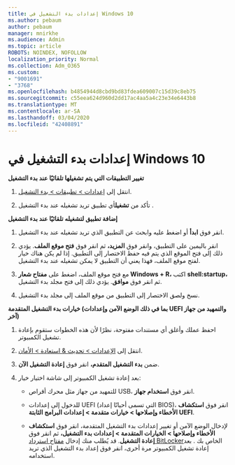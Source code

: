 ```yaml
---
title: إعدادات بدء التشغيل في Windows 10
ms.author: pebaum
author: pebaum
manager: mnirkhe
ms.audience: Admin
ms.topic: article
ROBOTS: NOINDEX, NOFOLLOW
localization_priority: Normal
ms.collection: Adm_O365
ms.custom:
- "9001691"
- "3768"
ms.openlocfilehash: b4854944d8cbd9bd83fdea609007c15d39c8eb75
ms.sourcegitcommit: c55eea624d960d2dd17ac4aa5a4c23e34e6443b8
ms.translationtype: MT
ms.contentlocale: ar-SA
ms.lasthandoff: 03/04/2020
ms.locfileid: "42408891"
---
```

# <a name="startup-settings-in-windows-10"></a>إعدادات بدء التشغيل في Windows 10

**تغيير التطبيقات التي يتم تشغيلها تلقائيًا عند بدء التشغيل**

1. انتقل إلى [إعدادات > تطبيقات > بدء التشغيل](ms-settings:startupapps?activationSource=GetHelp).

2. تأكد من **تشغيل**أي تطبيق تريد تشغيله عند بدء التشغيل .

**إضافة تطبيق لتشغيله تلقائيًا عند بدء التشغيل**

1. انقر فوق **ابدأ** أو اضغط عليه وابحث عن التطبيق الذي تريد تشغيله عند بدء التشغيل.

2. انقر باليمين على التطبيق، وانقر فوق **المزيد،** ثم انقر فوق **فتح موقع الملف**. يؤدي ذلك إلى فتح الموقع الذي يتم فيه حفظ الاختصار إلى التطبيق. إذا لم يكن هناك خيار لفتح موقع الملف، فهذا يعني أن التطبيق لا يمكن تشغيله عند بدء التشغيل.

3. مع فتح موقع الملف، اضغط على **مفتاح شعار Windows + R،** اكتب **shell:startup،** ثم انقر فوق **موافق**. يؤدي ذلك إلى فتح مجلد بدء التشغيل.

4. نسخ ولصق الاختصار إلى التطبيق من موقع الملف إلى مجلد بدء التشغيل.

**خيارات بدء التشغيل المتقدمة (بما في ذلك الوضع الآمن وإعدادات UEFI والتمهيد من جهاز آخر)**

1. احفظ عملك وأغلق أي مستندات مفتوحة، نظرًا لأن هذه الخطوات ستقوم بإعادة تشغيل الكمبيوتر.

2. انتقل إلى [الإعدادات > تحديث & استعادة > الأمان](ms-settings:recovery?activationSource=GetHelp).

3. ضمن **بدء التشغيل المتقدم،** انقر فوق **إعادة التشغيل الآن**. 

4. بعد إعادة تشغيل الكمبيوتر إلى شاشة اختيار خيار:

    - للتمهيد من جهاز مثل محرك أقراص USB، انقر فوق **استخدام جهاز**.

    - للدخول إلى إعدادات UEFI (التي تسمى أحيانًا إعداد BIOS)، انقر فوق **استكشاف الأخطاء وإصلاحها > خيارات متقدمة > إعدادات البرامج الثابتة UEFI**. 

    - لإدخال الوضع الآمن أو تغيير إعدادات بدء التشغيل المتقدمة، انقر فوق **استكشاف الأخطاء وإصلاحها > الخيارات المتقدمة > إعدادات بدء التشغيل،** ثم انقر فوق **إعادة التشغيل**. قد يُطلب منك إدخال [مفتاح استرداد BitLocker](https://support.microsoft.com/help/4026181/windows-10-find-my-bitlocker-recovery-key)الخاص بك . بعد إعادة تشغيل الكمبيوتر مرة أخرى، انقر فوق إعداد بدء التشغيل الذي تريد استخدامه.